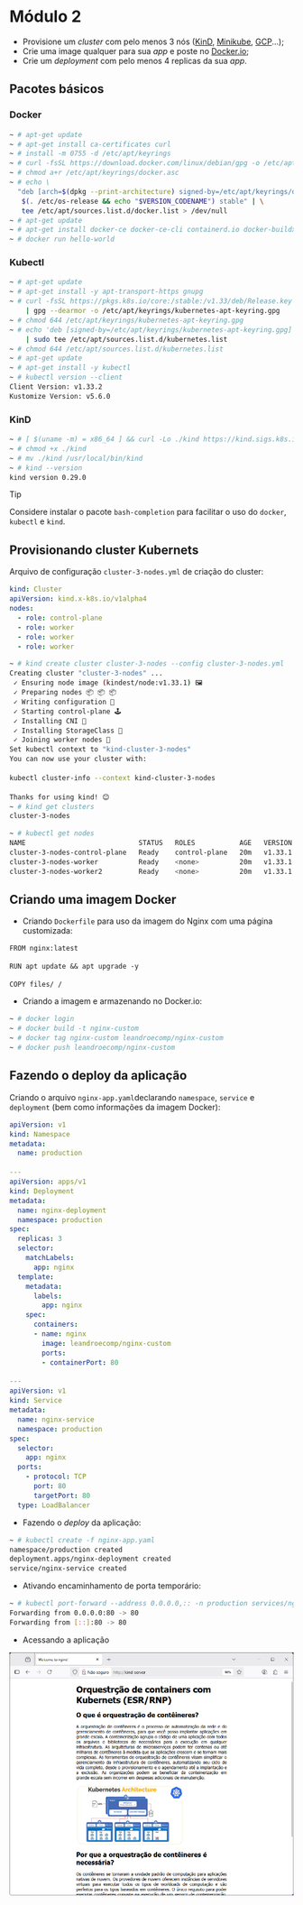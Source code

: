 # Módulo 2

- Provisione um _cluster_ com pelo menos 3 nós ([KinD](https://kind.sigs.k8s.io/), [Minikube](https://minikube.sigs.k8s.io/), [GCP](https://cloud.google.com/)...);
- Crie uma image qualquer para sua _app_ e poste no [Docker.io](https://hub.docker.com/);
- Crie um _deployment_ com pelo menos 4 replicas da sua _app_.

## Pacotes básicos

### Docker
```bash
~ # apt-get update
~ # apt-get install ca-certificates curl
~ # install -m 0755 -d /etc/apt/keyrings
~ # curl -fsSL https://download.docker.com/linux/debian/gpg -o /etc/apt/keyrings/docker.asc
~ # chmod a+r /etc/apt/keyrings/docker.asc
~ # echo \
  "deb [arch=$(dpkg --print-architecture) signed-by=/etc/apt/keyrings/docker.asc] https://download.docker.com/linux/debian \
   $(. /etc/os-release && echo "$VERSION_CODENAME") stable" | \
   tee /etc/apt/sources.list.d/docker.list > /dev/null
~ # apt-get update
~ # apt-get install docker-ce docker-ce-cli containerd.io docker-buildx-plugin docker-compose-plugin
~ # docker run hello-world
```

### Kubectl

```bash
~ # apt-get update
~ # apt-get install -y apt-transport-https gnupg
~ # curl -fsSL https://pkgs.k8s.io/core:/stable:/v1.33/deb/Release.key \
    | gpg --dearmor -o /etc/apt/keyrings/kubernetes-apt-keyring.gpg
~ # chmod 644 /etc/apt/keyrings/kubernetes-apt-keyring.gpg
~ # echo 'deb [signed-by=/etc/apt/keyrings/kubernetes-apt-keyring.gpg] https://pkgs.k8s.io/core:/stable:/v1.33/deb/ /' \
    | sudo tee /etc/apt/sources.list.d/kubernetes.list
~ # chmod 644 /etc/apt/sources.list.d/kubernetes.list
~ # apt-get update
~ # apt-get install -y kubectl
~ # kubectl version --client
Client Version: v1.33.2
Kustomize Version: v5.6.0
```

### KinD
```bash
~ # [ $(uname -m) = x86_64 ] && curl -Lo ./kind https://kind.sigs.k8s.io/dl/latest/kind-linux-amd64 
~ # chmod +x ./kind
~ # mv ./kind /usr/local/bin/kind
~ # kind --version
kind version 0.29.0
```

> [!TIP]
> Considere instalar o pacote `bash-completion` para facilitar o uso do `docker`, `kubectl` e `kind`.

## Provisionando cluster Kubernets

Arquivo de configuração `cluster-3-nodes.yml` de criação do cluster:
```yml
kind: Cluster
apiVersion: kind.x-k8s.io/v1alpha4
nodes:
  - role: control-plane
  - role: worker
  - role: worker
  - role: worker
```

```bash
~ # kind create cluster cluster-3-nodes --config cluster-3-nodes.yml
Creating cluster "cluster-3-nodes" ...
 ✓ Ensuring node image (kindest/node:v1.33.1) 🖼
 ✓ Preparing nodes 📦 📦 📦
 ✓ Writing configuration 📜
 ✓ Starting control-plane 🕹️
 ✓ Installing CNI 🔌
 ✓ Installing StorageClass 💾
 ✓ Joining worker nodes 🚜
Set kubectl context to "kind-cluster-3-nodes"
You can now use your cluster with:

kubectl cluster-info --context kind-cluster-3-nodes

Thanks for using kind! 😊
~ # kind get clusters
cluster-3-nodes
```
```bash
~ # kubectl get nodes
NAME                            STATUS   ROLES           AGE   VERSION
cluster-3-nodes-control-plane   Ready    control-plane   20m   v1.33.1
cluster-3-nodes-worker          Ready    <none>          20m   v1.33.1
cluster-3-nodes-worker2         Ready    <none>          20m   v1.33.1
```
## Criando uma imagem Docker

- Criando `Dockerfile` para uso da imagem do Nginx com uma página customizada:
```
FROM nginx:latest

RUN apt update && apt upgrade -y

COPY files/ /
```
- Criando a imagem e armazenando no Docker.io:
```bash
~ # docker login
~ # docker build -t nginx-custom
~ # docker tag nginx-custom leandroecomp/nginx-custom
~ # docker push leandroecomp/nginx-custom
```
## Fazendo o deploy da aplicação
Criando o arquivo `nginx-app.yaml`declarando `namespace`, `service` e `deployment` (bem como informações da imagem Docker):
```yaml
apiVersion: v1
kind: Namespace
metadata:
  name: production

---
apiVersion: apps/v1
kind: Deployment
metadata:
  name: nginx-deployment
  namespace: production
spec:
  replicas: 3
  selector:
    matchLabels:
      app: nginx
  template:
    metadata:
      labels:
        app: nginx
    spec:
      containers:
      - name: nginx
        image: leandroecomp/nginx-custom
        ports:
        - containerPort: 80

---
apiVersion: v1
kind: Service
metadata:
  name: nginx-service
  namespace: production
spec:
  selector:
    app: nginx
  ports:
    - protocol: TCP
      port: 80
      targetPort: 80
  type: LoadBalancer
```
- Fazendo o _deploy_ da aplicação:
```bash
~ # kubectl create -f nginx-app.yaml
namespace/production created
deployment.apps/nginx-deployment created
service/nginx-service created
```
- Ativando encaminhamento de porta temporário:
```bash
~ # kubectl port-forward --address 0.0.0.0,:: -n production services/nginx-service 80:80
Forwarding from 0.0.0.0:80 -> 80
Forwarding from [::]:80 -> 80
```
- Acessando a aplicação

![Screenshot da aplicação teste.](tela.png)
